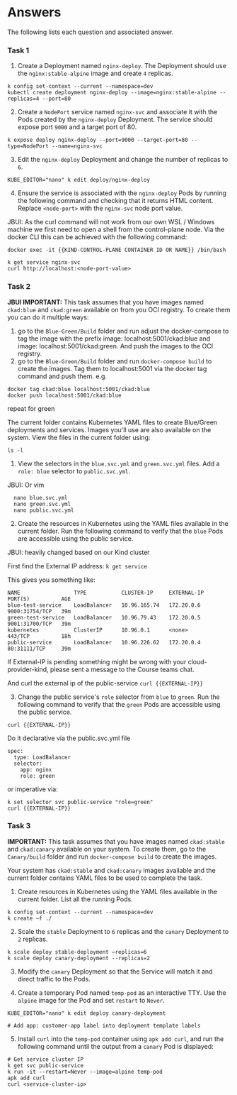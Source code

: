 # Answers

The following lists each question and associated answer.

### Task 1

1. Create a Deployment named `nginx-deploy`. The Deployment should use the `nginx:stable-alpine` image and create `4` replicas.

```
k config set-context --current --namespace=dev
kubectl create deployment nginx-deploy --image=nginx:stable-alpine --replicas=4 --port=80
```

2. Create a `NodePort` service named `nginx-svc` and associate it with the Pods created by the `nginx-deploy` Deployment. The service should expose port `9000` and a target port of 80.

```
k expose deploy nginx-deploy --port=9000 --target-port=80 --type=NodePort --name=nginx-svc
```

3. Edit the `nginx-deploy` Deployment and change the number of replicas to `6`.

```
KUBE_EDITOR="nano" k edit deploy/nginx-deploy
```

4. Ensure the service is associated with the `nginx-deploy` Pods by running the following command and checking that it returns HTML content. Replace `<node-port>` with the `nginx-svc` node port value.

JBUI:
As the curl command will not work from our own WSL / Windows machine we first need to open a shell from the control-plane node.
Via the docker CLI this can be achieved with the following command:
```
docker exec -it {{KIND-CONTROL-PLANE CONTAINER ID OR NAME}} /bin/bash
```

```
k get service nginx-svc
curl http://localhost:<node-port-value>

```


### Task 2

**JBUI IMPORTANT:** This task assumes that you have images named `ckad:blue` and `ckad:green` available on from you OCI registry.
To create them you can do it multiple ways:
1. go to the `Blue-Green/Build` folder and run adjust the docker-compose to tag the image with the prefix image: localhost:5001/ckad:blue and image: localhost:5001/ckad:green. And push the images to the OCI registry.
2. go to the `Blue-Green/Build` folder and run `docker-compose build` to create the images. Tag them to localhost:5001 via the docker tag command and push them.
e.g.
```
docker tag ckad:blue localhost:5001/ckad:blue
docker push localhost:5001/ckad:blue
```
repeat for green

The current folder contains Kubernetes YAML files to create Blue/Green deployments and services. Images you'll use are also available on the system. View the files in the current folder using:

`ls -l`

1. View the selectors in the `blue.svc.yml` and `green.svc.yml` files. Add a `role: blue` selector to `public.svc.yml`.

JBUI:
Or vim

  ```
    nano blue.svc.yml
    nano green.svc.yml
    nano public.svc.yml
  ```

2. Create the resources in Kubernetes using the YAML files available in the current folder. Run the following command to verify that the `blue` Pods are accessible using the public service.

JBUI: heavily changed based on our Kind cluster

First find the External IP address:
`k get service`

This gives you something like:
```
NAME                 TYPE           CLUSTER-IP     EXTERNAL-IP   PORT(S)          AGE
blue-test-service    LoadBalancer   10.96.165.74   172.20.0.6    9000:31754/TCP   39m
green-test-service   LoadBalancer   10.96.79.43    172.20.0.5    9001:31700/TCP   39m
kubernetes           ClusterIP      10.96.0.1      <none>        443/TCP          18h
public-service       LoadBalancer   10.96.226.62   172.20.0.4    80:31111/TCP     39m
```
If External-IP is pending something might be wrong with your cloud-provider-kind, please sent a message to the Course teams chat.

And curl the external ip of the public-service
`curl {{EXTERNAL-IP}}`

3. Change the public service's `role` selector from `blue` to `green`. Run the following command to verify that the `green` Pods are accessible using the public service.

`curl {{EXTERNAL-IP}}`

Do it declarative via the public.svc.yml file
```
spec:
  type: LoadBalancer
  selector:
    app: nginx
    role: green
```
or imperative via:
```
k set selector svc public-service "role=green"
curl {{EXTERNAL-IP}}
```

### Task 3

**IMPORTANT:** This task assumes that you have images named `ckad:stable` and `ckad:canary` available on your system. To create them, go to the `Canary/build` folder and run `docker-compose build` to create the images.

Your system has `ckad:stable` and `ckad:canary` images available and the current folder contains YAML files to be used to complete the task.

1. Create resources in Kubernetes using the YAML files available in the current folder. List all the running Pods.

  ```
  k config set-context --current --namespace=dev
  k create –f ./
  ```

2. Scale the `stable` Deployment to `6` replicas and the `canary` Deployment to `2` replicas.

  ```
  k scale deploy stable-deployment –replicas=6
k scale deploy canary-deployment --replicas=2
  ```

3. Modify the `canary` Deployment so that the Service will match it and direct traffic to the Pods.

4. Create a temporary Pod named `temp-pod` as an interactive TTY. Use the `alpine` image for the Pod and set `restart` to `Never`.

  ```
  KUBE_EDITOR="nano" k edit deploy canary-deployment

  # Add app: customer-app label into deployment template labels
  ```


5. Install `curl` into the `temp-pod` container using `apk add curl`, and run the following command until the output from a `canary` Pod is displayed:

  ```
  # Get service cluster IP
  k get svc public-service
  k run -it --restart=Never --image=alpine temp-pod
  apk add curl
  curl <service-cluster-ip>
  ```

